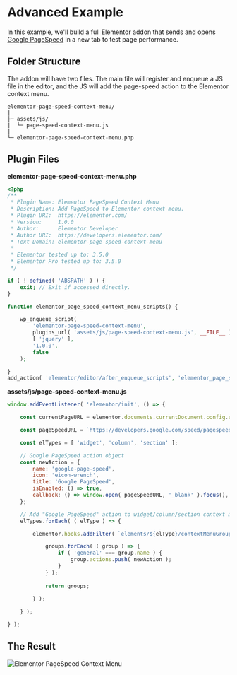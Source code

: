 # Advanced Example

<Badge type="tip" vertical="top" text="Elementor Core" /> <Badge type="warning" vertical="top" text="Basic" />

In this example, we'll build a full Elementor addon that sends and opens [Google PageSpeed](https://developers.google.com/speed/pagespeed/insights/) in a new tab to test page performance.

## Folder Structure

The addon will have two files. The main file will register and enqueue a JS file in the editor, and the JS will add the page-speed action to the Elementor context menu.

```
elementor-page-speed-context-menu/
|
├─ assets/js/
|  └─ page-speed-context-menu.js
|
└─ elementor-page-speed-context-menu.php
```

## Plugin Files

**elementor-page-speed-context-menu.php**

```php
<?php
/**
 * Plugin Name: Elementor PageSpeed Context Menu
 * Description: Add PageSpeed to Elementor context menu.
 * Plugin URI:  https://elementor.com/
 * Version:     1.0.0
 * Author:      Elementor Developer
 * Author URI:  https://developers.elementor.com/
 * Text Domain: elementor-page-speed-context-menu
 *
 * Elementor tested up to: 3.5.0
 * Elementor Pro tested up to: 3.5.0
 */

if ( ! defined( 'ABSPATH' ) ) {
	exit; // Exit if accessed directly.
}

function elementor_page_speed_context_menu_scripts() {

	wp_enqueue_script(
		'elementor-page-speed-context-menu',
		plugins_url( 'assets/js/page-speed-context-menu.js', __FILE__ ),
		[ 'jquery' ],
		'1.0.0',
		false
	);

}
add_action( 'elementor/editor/after_enqueue_scripts', 'elementor_page_speed_context_menu_scripts' );
```

**assets/js/page-speed-context-menu.js**

```js
window.addEventListener( 'elementor/init', () => {

	const currentPageURL = elementor.documents.currentDocument.config.urls.permalink;

	const pageSpeedURL = `https://developers.google.com/speed/pagespeed/insights/?url=${currentPageURL}&tab=desktop`;

	const elTypes = [ 'widget', 'column', 'section' ];

	// Google PageSpeed action object
	const newAction = {
		name: 'google-page-speed',
		icon: 'eicon-wrench',
		title: 'Google PageSpeed',
		isEnabled: () => true,
		callback: () => window.open( pageSpeedURL, '_blank' ).focus(),
	};

	// Add "Google PageSpeed" action to widget/column/section context menus.
	elTypes.forEach( ( elType ) => {

		elementor.hooks.addFilter( `elements/${elType}/contextMenuGroups`, ( groups, view ) => {

			groups.forEach( ( group ) => {
				if ( 'general' === group.name ) {
					group.actions.push( newAction );
				}
			} );
	
			return groups;
	
		} );

	} );

} );
```

## The Result

![Elementor PageSpeed Context Menu](/assets/img/elementor-context-menu-page-speed.png)
